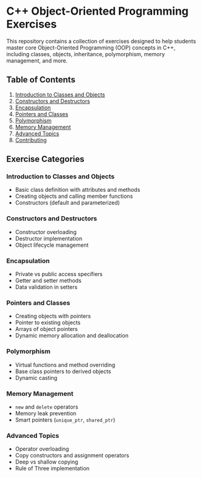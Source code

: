 # C++ Object-Oriented Programming Exercises

This repository contains a collection of exercises designed to help students master core Object-Oriented Programming (OOP) concepts in C++, including classes, objects, inheritance, polymorphism, memory management, and more.

## Table of Contents

1. [Introduction to Classes and Objects](#introduction-to-classes-and-objects)
2. [Constructors and Destructors](#constructors-and-destructors)
3. [Encapsulation](#encapsulation)
4. [Pointers and Classes](#pointers-and-classes)
5. [Polymorphism](#polymorphism)
6. [Memory Management](#memory-management)
7. [Advanced Topics](#advanced-topics)
8. [Contributing](#contributing)

## Exercise Categories

### Introduction to Classes and Objects
- Basic class definition with attributes and methods
- Creating objects and calling member functions
- Constructors (default and parameterized)

### Constructors and Destructors
- Constructor overloading
- Destructor implementation
- Object lifecycle management

### Encapsulation
- Private vs public access specifiers
- Getter and setter methods
- Data validation in setters

### Pointers and Classes
- Creating objects with pointers
- Pointer to existing objects
- Arrays of object pointers
- Dynamic memory allocation and deallocation

### Polymorphism
- Virtual functions and method overriding
- Base class pointers to derived objects
- Dynamic casting

### Memory Management
- `new` and `delete` operators
- Memory leak prevention
- Smart pointers (`unique_ptr`, `shared_ptr`)

### Advanced Topics
- Operator overloading
- Copy constructors and assignment operators
- Deep vs shallow copying
- Rule of Three implementation
